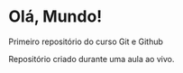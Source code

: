 # Olá, Mundo!
 Primeiro repositório do curso Git e Github

 Repositório criado durante uma aula ao vivo.

